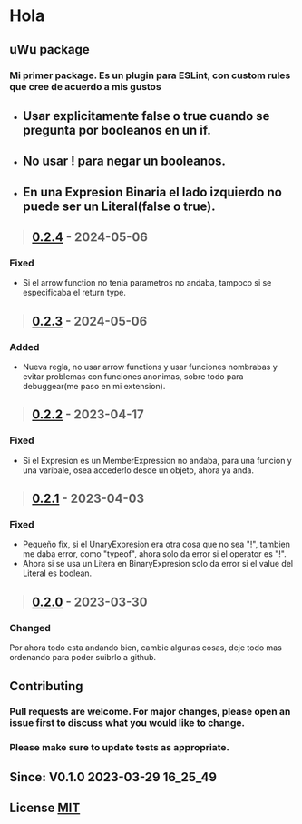# Hola
## uWu package

### Mi primer package. Es un plugin para ESLint, con custom rules que cree de acuerdo a mis gustos
- ## Usar explicitamente false o true cuando se pregunta por booleanos en un if.
- ## No usar ! para negar un booleanos.
- ## En una Expresion Binaria el lado izquierdo no puede ser un Literal(false o true).

> ## [0.2.4] - 2024-05-06
### <t>Fixed</t>
- Si el arrow function no tenia parametros no andaba, tampoco si se especificaba el return type.

> ## [0.2.3] - 2024-05-06
### <t>Added</t>
- Nueva regla, no usar arrow functions y usar funciones nombrabas y evitar problemas con funciones anonimas, sobre todo para debuggear(me paso en mi extension).

> ## [0.2.2] - 2023-04-17
### <t>Fixed</t>
- Si el Expresion es un MemberExpression no andaba, para una funcion y una varibale, osea accederlo desde un objeto, ahora ya anda.

> ## [0.2.1] - 2023-04-03
### <t>Fixed</t>
- Pequeño fix, si el UnaryExpresion era otra cosa que no sea "!", tambien me daba error, como "typeof", ahora solo da error si el operator es "!".
- Ahora si se usa un Litera en BinaryExpresion solo da error si el value del Literal es boolean.

> ## [0.2.0] - 2023-03-30
### <t>Changed</t>
Por ahora todo esta andando bien, cambie algunas cosas, deje todo mas ordenando para poder suibrlo a github.

## Contributing
### Pull requests are welcome. For major changes, please open an issue first to discuss what you would like to change.

### Please make sure to update tests as appropriate.

## Since: **V0.1.0** 2023-03-29 16_25_49

## License [MIT](https://choosealicense.com/licenses/mit/)

[0.2.4]: https://github.com/SrJose369/eslint-plugin-jose/releases/tag/v0.2.4
[0.2.3]: https://github.com/SrJose369/eslint-plugin-jose/releases/tag/v0.2.3
[0.2.2]: https://github.com/SrJose369/eslint-plugin-jose/releases/tag/v0.2.2
[0.2.1]: https://github.com/SrJose369/eslint-plugin-jose/releases/tag/v0.2.1
[0.2.0]: https://github.com/SrJose369/eslint-plugin-jose/releases/tag/v0.2.0